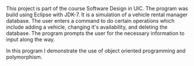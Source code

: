 This project is part of the course Software Design in UIC.
The program was build using Eclipse with JDK-7. It is a simulation of a vehicle rental manager database. The user enters a command to do certain operations which include adding a vehicle, changing it's availability, and deleting the database.
The program prompts the user for the necessary information to input along the way.

In this program I demonstrate the use of object oriented programming and polymorphism.
